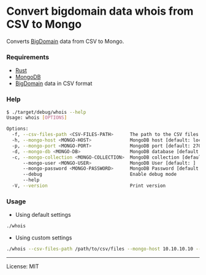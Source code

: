 # Convert bigdomain data whois from CSV to Mongo 

Converts [BigDomain](https://www.bigdomaindata.com/) data from CSV to Mongo.

### Requirements
- [Rust](https://www.rust-lang.org/tools/install)
- [MongoDB](https://www.mongodb.com/try/download/community)
- [BigDomain](https://www.bigdomaindata.com/) data in CSV format

### Help
```bash
$ ./target/debug/whois --help
Usage: whois [OPTIONS]

Options:
  -f, --csv-files-path <CSV-FILES-PATH>      The path to the CSV files [default: ./data]
  -h, --mongo-host <MONGO-HOST>              MongoDB host [default: localhost]
  -p, --mongo-port <MONGO-PORT>              MongoDB port [default: 27017]
  -d, --mongo-db <MONGO-DB>                  MongoDB database [default: whois]
  -c, --mongo-collection <MONGO-COLLECTION>  MongoDB collection [default: feeds]
      --mongo-user <MONGO-USER>              MongoDB User [default: ]
      --mongo-password <MONGO-PASSWORD>      MongoDB Password [default: ]
      --debug                                Enable debug mode
      --help                                 
  -V, --version                              Print version
```

### Usage
- Using default settings
```bash
./whois 
```
- Using custom settings
```bash
./whois --csv-files-path /path/to/csv/files --mongo-host 10.10.10.10 --mongo-port 27017 --mongo-db whois --mongo-collection feeds
```

---
License: MIT